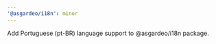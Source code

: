 ```yaml
---
'@asgardeo/i18n': minor
---
```


Add Portuguese (pt-BR) language support to @asgardeo/i18n package.
